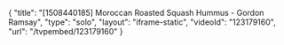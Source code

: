 {
    "title": "[1508440185] Moroccan Roasted Squash Hummus - Gordon Ramsay",
    "type": "solo",
    "layout": "iframe-static",
    "videoId": "123179160",
    "url": "\/tvpembed\/123179160"
}